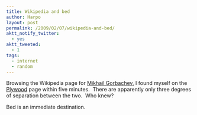 ```yaml
---
title: Wikipedia and bed
author: Harpo
layout: post
permalink: /2009/02/07/wikipedia-and-bed/
aktt_notify_twitter:
  - yes
aktt_tweeted:
  - 1
tags:
  - internet
  - random
---
```

Browsing the Wikipedia page for <a href="http://en.wikipedia.org/wiki/Mikhail_Gorbachev" target="_blank">Mikhail Gorbachev</a>, I found myself on the <a href="http://en.wikipedia.org/wiki/Plywood" target="_blank">Plywood</a> page within five minutes.  There are apparently only three degrees of separation between the two.  Who knew?

Bed is an immediate destination.